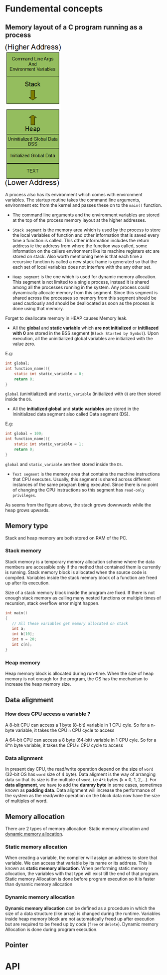 # Fundemental concepts

## Memory layout of a C program running as a process

![](../../Environment/Images/process-memory-layout.png)

A process also has its environment which comes with environment variables. The startup routine takes the command line arguments, environment etc from the kernel and passes these on to the ``main()`` function.

* The command line arguments and the environment variables are stored at the top of the process memory layout at the higher addresses.
* ``Stack segment`` is the memory area which is used by the process to store the local variables of function and other information that is saved every time a function is called. This other information includes the return address ie the address from where the function was called, some information on the callers environment like its machine registers etc are stored on stack. Also worth mentioning here is that each time a recursive function is called a new stack frame is generated so that the each set of local variables does not interfere with the any other set.

* ``Heap segment`` is the one which is used for dynamic memory allocation. This segment is not limited to a single process, instead it is shared among all the processes running in the system. Any process could dynamically allocate memory from this segment. Since this segment is shared across the processes so memory from this segment should be used cautiously and should be deallocated as soon as the process is done using that memory.

Forget to deallocate memory in HEAP causes Memory leak.

* All the **global** and **static variable** which **are not initialized** or **initiliazed with 0** are stored in the BSS segment (``Block Started by Symbol``). Upon execution, all the uninitialized global variables are initialized with the value zero.

E.g:

```c
int global;
int function_name(){
    static int static_variable = 0;
    return 0;
}
```

``global`` (uninitialized) and ``static_variable`` (initialized with ``0``) are then stored inside the ``DS``.

* All the **initialized global** and **static variables** are stored in the Ininitialized data segment also called Data segment (DS).

E.g:

```c
int global = 100;
int function_name(){
    static int static_variable = 1;
    return 0;
}
```

``global`` and ``static_variable`` are then stored inside the ``DS``.

* ``Text segment`` is the memory area that contains the machine instructions that CPU executes. Usually, this segment is shared across different instances of the same program being executed. Since there is no point of changing the CPU instructions so this segment has ``read-only privileges``.

As seems from the figure above, the stack grows downwards while the heap grows upwards.

## Memory type

Stack and heap memory are both stored on RAM of the PC.

### Stack memory

Stack memory is a temporary memory allocation scheme where the data members are accessible only if the method that contained them is currently is running. Stack memory block is allocated when the source code is compiled. Variables inside the stack memory block of a function are freed up after its execution.

Size of a stack memory block inside the program are fixed. If there is not enough stack memory as calling many nested functions or multiple times of recursion, stack overflow error might happen.

```c
int main()
{
   // All these variables get memory allocated on stack
   int a;
   int b[10];
   int n = 20;
   int c[n];
}
```

### Heap memory

Heap memory block is allocated during run-time. When the size of heap memory is not enough for the program, the OS has the mechanism to increase the heap memory size.

## Data alignment 

### How does CPU access a variable ?

A 8-bit CPU can access a 1 byte (8-bit) variable in 1 CPU cyle. So for a n-byte variable, it takes the CPU ``n`` CPU cycle to access

A 64-bit CPU can access a 8 byte (64-bit) variable in 1 CPU cyle. So for a 8*n byte variable, it takes the CPU ``n`` CPU cycle to access

### Data alignment

In present day CPU, the read/write operation depend on the size of ``word`` (32-bit OS has ``word`` size of 4 byte). Data aligment is the way of arranging data so that its size is the multiple of ``word``, i.e ``4*k`` bytes (``k`` = 0, 1, 2,...). For **data alignment**, we have to add the **dummy byte** in some cases, sometimes known as **padding data**. Data alignment will increase the performance of the system as the read/write operation on the block data now have the size of multiples of word.

## Memory allocation

There are 2 types of memory allocation: Static memory allocation and [dynamic memory allocation](Dynamic%20memory%20allocation).

### Static memory allocation

When creating a variable, the compiler will assign an address to store that variable. We can access that variable by its name or its address. This is known as **static memory allocation**. When performing static memory allocation, the variables with that type will exist till the end of that program. Static memory Allocation is done before program execution so it is faster than dynamic memory allocation

### Dynamic memory allocation

**Dynamic memory allocation** can be defined as a procedure in which the size of a data structure (like array) is changed during the runtime. Variables inside heap memory block are not automatically freed up after execution but are required to be freed up by code (``free`` or ``delete``). Dynamic memory Allocation is done during program execution.

## Pointer

# API
